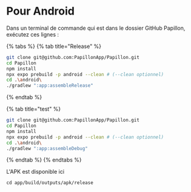 # Pour Android
Dans un terminal de commande qui est dans le dossier GitHub Papillon, exécutez ces lignes :

{% tabs %} {% tab title="Release" %}
```sh
git clone git@github.com:PapillonApp/Papillon.git
cd Papillon
npm install
npx expo prebuild -p android --clean # (--clean optionnel)
cd .\android\
./gradlew ":app:assembleRelease"
```
{% endtab %}

{% tab title="test" %}
```sh
git clone git@github.com:PapillonApp/Papillon.git
cd Papillon
npm install
npx expo prebuild -p android --clean # (--clean optionnel)
cd .\android\
./gradlew ":app:assembleDebug"
```

{% endtab %} {% endtabs %}

L'APK est disponible ici

```Shell
cd app/build/outputs/apk/release 
```
